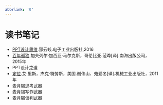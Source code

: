 ```yaml
---
abbrlink: '0'
---
```

# 读书笔记

* [PPT设计思维](/Reading_Notes/PPT设计思维/概览.md).邵云蛟.电子工业出版社,2016
* [百年孤独](/Reading_Notes/百年孤独/百年孤独读后笔记.md).加夫列尔·加西亚·马尔克斯，哥伦比亚.范晔[译].南海出版公司，2015年
* PPT设计之道
* [定位](/Reading_Notes/定位/概览.md).艾·里斯，杰克·特劳斯，美国.谢伟山、苑爱冬[译].机械工业出版社，2011年
* 麦肯锡思考武器
* 麦肯锡写作武器
* 麦肯锡谈判武器